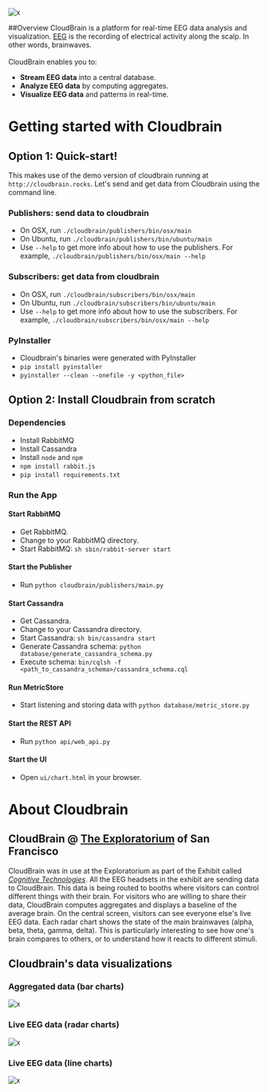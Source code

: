 ![x](https://raw.githubusercontent.com/marionleborgne/cloudbrain/master/cloudbrain/webapp/static/images/cb-logo-low-res.png)

##Overview
CloudBrain is a platform for real-time EEG data analysis and visualization. [EEG](http://en.wikipedia.org/wiki/Electroencephalography) is the recording of electrical activity along the scalp. In other words, brainwaves.
<br>
<br>
CloudBrain enables you to:
- **Stream EEG data** into a central database.
- **Analyze EEG data** by computing aggregates.
- **Visualize EEG data** and patterns in real-time.

# Getting started with Cloudbrain

## Option 1: Quick-start!
This makes use of the demo version of cloudbrain running at `http://cloudbrain.rocks`. Let's send and get data from Cloudbrain using the command line.

### Publishers: send data to cloudbrain
* On OSX, run `./cloudbrain/publishers/bin/osx/main`
* On Ubuntu, run `./cloudbrain/publishers/bin/ubuntu/main`
* Use `--help` to get more info about how to use the publishers. For example, `./cloudbrain/publishers/bin/osx/main --help`

### Subscribers: get data from cloudbrain
* On OSX, run `./cloudbrain/subscribers/bin/osx/main`
* On Ubuntu, run `./cloudbrain/subscribers/bin/ubuntu/main`
* Use `--help` to get more info about how to use the subscribers. For example, `./cloudbrain/subscribers/bin/osx/main --help`

### PyInstaller
* Cloudbrain's binaries were generated with PyInstaller
* `pip install pyinstaller`
* `pyinstaller --clean --onefile -y <python_file>`


## Option 2: Install Cloudbrain from scratch 

### Dependencies 
* Install RabbitMQ
* Install Cassandra
* Install `node` and `npm`
* `npm install rabbit.js`
* `pip install requirements.txt`

### Run the App

#### Start RabbitMQ
* Get RabbitMQ.
* Change to your RabbitMQ directory. 
* Start RabbitMQ: `sh sbin/rabbit-server start`

#### Start the Publisher
* Run `python cloudbrain/publishers/main.py`

#### Start Cassandra
* Get Cassandra.
* Change to your Cassandra directory.
* Start Cassandra: `sh bin/cassandra start`
* Generate Cassandra schema: `python database/generate_cassandra_schema.py`
* Execute schema: `bin/cqlsh -f <path_to_cassandra_schema>/cassandra_schema.cql`


#### Run MetricStore
* Start listening and storing data with `python database/metric_store.py`

#### Start the REST API
* Run `python api/web_api.py`

#### Start the UI
* Open `ui/chart.html` in your browser.

# About Cloudbrain

## CloudBrain @ [The Exploratorium](http://www.exploratorium.edu) of San Francisco
CloudBrain was in use at the Exploratorium as part of the Exhibit called [*Cognitive Technologies*](http://www.exploratorium.edu/press-office/press-releases/new-exhibition-understanding-influencing-brain-activity-opens). 
All the EEG headsets in the exhibit are sending data to CloudBrain. This data is being routed to booths where visitors can control different things with their brain. For visitors who are willing to share their data, CloudBrain computes aggregates and displays a baseline of the average brain. On the central screen, visitors can see everyone else's live EEG data. Each radar chart shows the state of the main brainwaves (alpha, beta, theta, gamma, delta). This is particularly interesting to see how one's brain compares to others, or to understand how it reacts to different stimuli.

## Cloudbrain's data visualizations

### Aggregated data (bar charts)
![x](https://raw.githubusercontent.com/marionleborgne/cloudbrain/master/data-aggregates.png)

### Live EEG data (radar charts)
![x](https://raw.githubusercontent.com/marionleborgne/cloudbrain/master/radar-charts.png)

### Live EEG data (line charts)
![x](https://raw.githubusercontent.com/marionleborgne/cloudbrain/master/timeserie-data.png)

